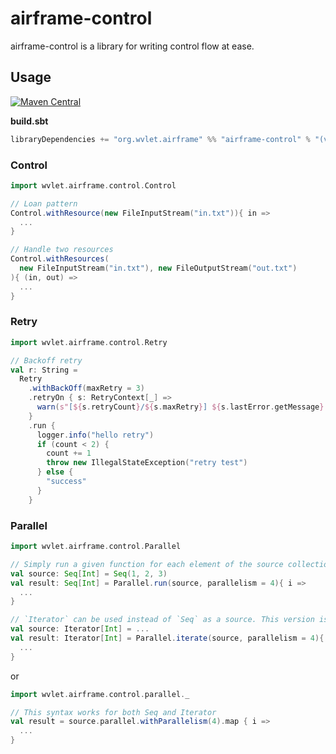 airframe-control
====

airframe-control is a library for writing control flow at ease.


## Usage

[![Maven Central](https://maven-badges.herokuapp.com/maven-central/org.wvlet.airframe/airframe-control_2.12/badge.svg)](https://maven-badges.herokuapp.com/maven-central/org.wvlet.airframe/airframe-control_2.12/)

__build.sbt__
```scala
libraryDependencies += "org.wvlet.airframe" %% "airframe-control" % "(version)"
```

### Control

```scala
import wvlet.airframe.control.Control

// Loan pattern
Control.withResource(new FileInputStream("in.txt")){ in =>
  ...
}

// Handle two resources
Control.withResources(
  new FileInputStream("in.txt"), new FileOutputStream("out.txt")
){ (in, out) =>
  ...
}
```

### Retry


```scala
import wvlet.airframe.control.Retry

// Backoff retry
val r: String =
  Retry
    .withBackOff(maxRetry = 3)
    .retryOn { s: RetryContext[_] =>
      warn(s"[${s.retryCount}/${s.maxRetry}] ${s.lastError.getMessage}. Retrying in ${s.nextWaitMillis} millis")
    }
    .run {
      logger.info("hello retry")
      if (count < 2) {
        count += 1
        throw new IllegalStateException("retry test")
      } else {
        "success"
      }
    }
```

### Parallel


```scala
import wvlet.airframe.control.Parallel

// Simply run a given function for each element of the source collection
val source: Seq[Int] = Seq(1, 2, 3)
val result: Seq[Int] = Parallel.run(source, parallelism = 4){ i =>
  ...
}

// `Iterator` can be used instead of `Seq` as a source. This version is useful to handle a very large data.
val source: Iterator[Int] = ...
val result: Iterator[Int] = Parallel.iterate(source, parallelism = 4){ i =>
  ...
}

```

or

```scala
import wvlet.airframe.control.parallel._

// This syntax works for both Seq and Iterator
val result = source.parallel.withParallelism(4).map { i =>
  ...
}
```

